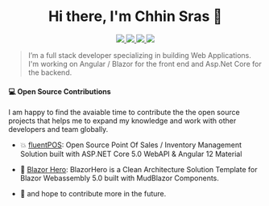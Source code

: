 <h1 align="center">Hi there, I'm Chhin Sras 👋</h1>

<p align="center"> 
 <a href="https://github.com/chhinsras" alt="sras's github">
   <img src="https://img.shields.io/badge/-@chhinsras-%23181717?style=flat-square&logo=github" />
 </a>
 <a href="https://www.linkedin.com/in/chhin-sras-3924b5119" alt="sras's linkedin">
   <img src="https://img.shields.io/badge/-chhinsras-blue?style=flat-square&logo=Linkedin&logoColor=white&link=https://www.linkedin.com/in/chhin-sras-3924b5119/" />
 </a>
 <a href="https://www.facbook.com/chhinsras" alt="sras's facebook">
   <img src="https://img.shields.io/badge/Facebook-1877F2?style=for-the-badge&logo=facebook&logoColor=white" />  
 </a>
 <a href="https://twitter.com/chhinsras95" alt="sras's twitter">
   <img src="https://img.shields.io/badge/-@chhinsras95-%231DA1F2?style=flat-square&logo=twitter&logoColor=ffffff" />
 </a>
</p>


> I’m a full stack developer specializing in building Web Applications. I'm working on Angular / Blazor for the front end and Asp.Net Core for the backend.

#### 💻 Open Source Contributions

I am happy to find the avaiable time to contribute the the open source projects that helps me to expand my knowledge and work with other developers and team globally.

- 💥 [fluentPOS](https://github.com/fluentpos/fluentpos): Open Source Point Of Sales / Inventory Management Solution built with ASP.NET Core 5.0 WebAPI & Angular 12 Material
- 🛒 [Blazor Hero](https://github.com/blazorhero/blazorhero): BlazorHero is a Clean Architecture Solution Template for Blazor Webassembly 5.0 built with MudBlazor Components.

- 🥇 and hope to contribute more in the future.


